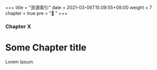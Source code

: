 +++
title = "资源索引"
date = 2021-03-06T15:09:55+08:00
weight = 7
chapter = true
pre = "<b>🔮 </b>"
+++

### Chapter X

# Some Chapter title

Lorem Ipsum.